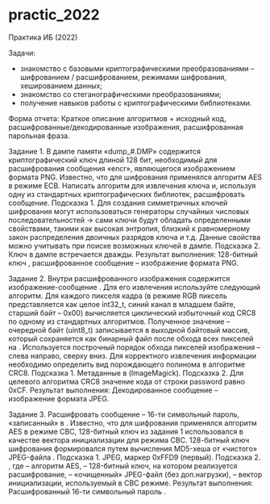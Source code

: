 # practic_2022
Практика ИБ (2022)

Задачи: 
- знакомство с базовыми криптографическими преобразованиями – шифрованием / расшифрованием, режимами шифрования, хешированием данных;
- знакомство со стеганографическими преобразованиями; 
- получение навыков работы с криптографическими библиотеками.

Форма отчета: 
Краткое описание алгоритмов + исходный код, расшифрованные/декодированные изображения, расшифрованная парольная фраза.


Задание 1. В дампе памяти «dump_#.DMP» содержится криптографический ключ длиной 128 бит, необходимый для расшифрования сообщения «encr», являющегося изображением формата PNG. Известно, что для шифрования применялся алгоритм AES в режиме ECB. Написать алгоритм для извлечения ключа и, используя одну из стандартных криптографических библиотек, расшифровать сообщение. 
Подсказка 1. Для создания симметричных ключей шифрования могут использоваться генераторы случайных числовых последовательностей -> сами ключи будут обладать определенными свойствами, такими как высокая энтропия, близкий к равномерному закон распределения двоичных разрядов ключа и т.д. Данные свойства можно учитывать при поиске возможных ключей в дампе.
Подсказка 2. Ключ в дампе встречается дважды.
Результат выполнения: 128-битный ключ  , расшифрованное сообщение – изображение   формата PNG.
 
Задание 2. Внутри расшифрованного изображения   содержится изображение-сообщение  . Для его извлечения используйте следующий алгоритм. Для каждого пикселя кадра   (в режиме RGB пиксель представляется как целое int32_t, синий канал в младшем байте, старший байт – 0x00) вычисляется циклический избыточный код CRC8 по одному из стандартных алгоритмов. Полученное значение – очередной байт (uint8_t) записывается в выходной байтовый массив, который сохраняется как бинарный файл   после обхода всех пикселей на  . Используется построчный порядок обхода пикселей изображения – слева направо, сверху вниз. Для корректного извлечения информации необходимо определить вид порождающего полинома в алгоритме CRC8.
Подсказка 1. Метаданные в   (ImageMagick).
Подсказка 2. Для целевого алгоритма CRC8 значение кода от строки password равно 0xCF.
Результат выполнения: Декодированное сообщение – изображение   формата JPEG.

Задание 3. Расшифровать сообщение – 16-ти символьный пароль, «записанный» в  . Известно, что для шифрования применялся алгоритм AES в режиме CBC, 128-битный ключ   из задания 1 использовался в качестве вектора инициализации для режима СBС. 128-битный ключ шифрования   формировался путем вычисления MD5-хеша от «чистого» JPEG-файла  .
Подсказка 1. JPEG, маркер 0xFFD9 (первый).
Подсказка 2.  , где  – алгоритм AES,   – 128-битный ключ, на котором реализуется расшифрование,   – «очищенный» JPEG-файл (без доп.нагрузки),  – вектор инициализации, используемый в CBC режиме.
Результат выполнения: Расшифрованный 16-ти символьный пароль  .
